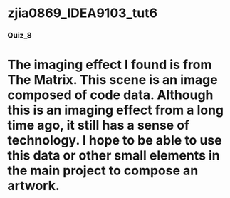# zjia0869_IDEA9103_tut6
### Quiz_8
# The imaging effect I found is from The Matrix. This scene is an image composed of code data. Although this is an imaging effect from a long time ago, it still has a sense of technology. I hope to be able to use this data or other small elements in the main project to compose an artwork.
